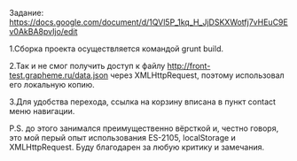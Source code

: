 ﻿Задание: https://docs.google.com/document/d/1QVl5P_1kq_H_JjDSKXWotfj7vHEuC9Ev0AkBA8pvIjo/edit

1.Сборка проекта осуществляется командой grunt build.

2.Так и не смог получить доступ к файлу http://front-test.grapheme.ru/data.json через XMLHttpRequest, поэтому использовал его локальную копию.

3.Для удобства перехода, ссылка на корзину вписана в пункт contact меню навигации.

P.S. до этого занимался преимущественно вёрсткой и, честно говоря, это мой перый опыт использования
ES-2105, localStorage и XMLHttpRequest. Буду благодарен за любую критику и замечания.
